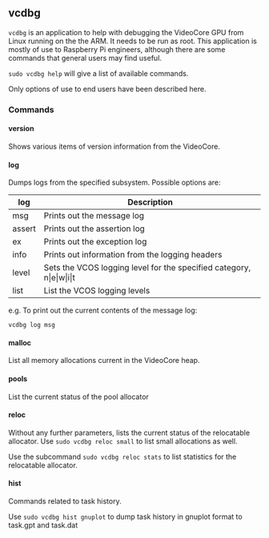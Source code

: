 ## vcdbg

`vcdbg` is an application to help with debugging the VideoCore GPU from Linux running on the the ARM. It needs to be run as root. This application is mostly of use to Raspberry Pi engineers, although there are some commands that general users may find useful.

`sudo vcdbg help` will give a list of available commands.

Only options of use to end users have been described here.

### Commands

#### version

Shows various items of version information from the VideoCore.

#### log

Dumps logs from the specified subsystem. Possible options are:

| log | Description |
|-----|-------------|
| msg | Prints out the message log |
| assert | Prints out the assertion log |
| ex   | Prints out the exception log |
| info | Prints out information from the logging headers |
| level | Sets the VCOS logging level for the specified category, n\|e\|w\|i\|t |
| list | List the VCOS logging levels |

e.g. To print out the current contents of the message log:

`vcdbg log msg`

#### malloc

List all memory allocations current in the VideoCore heap.

#### pools

List the current status of the pool allocator

#### reloc

Without any further parameters, lists the current status of the relocatable allocator. Use `sudo vcdbg reloc small` to list small allocations as well.

Use the subcommand `sudo vcdbg reloc stats` to list statistics for the relocatable allocator. 

#### hist

Commands related to task history.

Use `sudo vcdbg hist gnuplot` to dump task history in gnuplot format to task.gpt and task.dat

  
  

